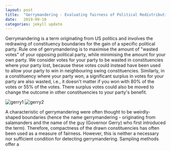 ```yaml
---
layout: post
title:  "Gerrymandering - Evaluating fairness of Political Redistributing using MCMC"
date:   2019-09-18 
categories: jekyll update
---
```


<!--- Redrawn Constituency Boundaries using Sampling Methods -->
Gerrymandering is a term originating from US politics and involves the redrawing of constituency boundaries for the gain of a specific political party. Rule one of gerrymandering is to maximise the amount of "wasted votes" of your opposing political party, while minimising the amount for your own party. We consider votes for your party to be wasted in constituencies where your party lost, because these votes could instead have been used to allow your party to win in neighbouring swing constituencies. Similarly, in a constituency where your party won, a significant surplus in votes for your party are also wasted, i.e., it doesn't matter if you won with 80% of the votes or 55% of the votes. There surplus votes could also be moved to change the outcome in other constituencies to your party's benefit.


![gerry1]({{TiffanyVlaar.github.io}}/pics/gerry1.PNG)
![gerry2]({{TiffanyVlaar.github.io}}/pics/gerry2.PNG)

A characteristic of gerrymandering were often thought to be weirdly-shaped boundaries (hence the name gerrymandering - originating from salamanders and the name of the guy (Governor Gerry) who first introduced the term). Therefore, compactness of the drawn constituencies has often been used as a measure of fairness. However, this is neither a necessary nor sufficient condition for detecting gerrymandering. Sampling methods offer a 


